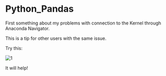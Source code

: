 # Python_Pandas

First something about my problems with connection to the Kernel 
through Anaconda Navigator.

This is a tip for other users with the same issue.

Try this:

![1](https://user-images.githubusercontent.com/72028760/130142126-e59d2f4e-30b5-405b-9ec9-0955590d2123.png)

It will help!
